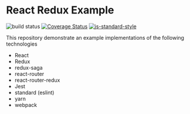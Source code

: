 # React Redux Example


![build status](https://travis-ci.org/joedunu/react-redux-example.svg?branch=master) [![Coverage Status](https://coveralls.io/repos/github/joedunu/react-redux-example/badge.svg?branch=master)](https://coveralls.io/github/joedunu/react-redux-example?branch=master) [![js-standard-style](https://img.shields.io/badge/code%20style-standard-brightgreen.svg)](http://standardjs.com) 

This repository demonstrate an example implementations of the following technologies

- React
- Redux
- redux-saga
- react-router
- react-router-redux
- Jest
- standard (eslint)
- yarn
- webpack
